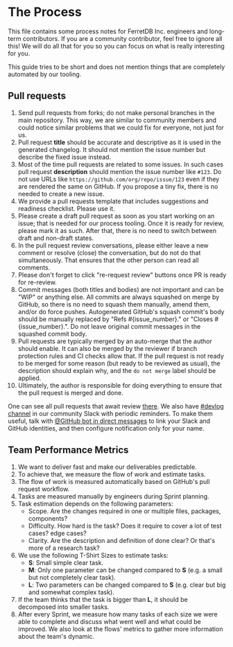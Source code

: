 # The Process

This file contains some process notes for FerretDB Inc. engineers and long-term contributors.
If you are a community contributor, feel free to ignore all this!
We will do all that for you so you can focus on what is really interesting for you.

This guide tries to be short and does not mention things that are completely automated by our tooling.

## Pull requests

1. Send pull requests from forks; do not make personal branches in the main repository.
   This way, we are similar to community members and could notice similar problems that we could fix for everyone,
   not just for us.
2. Pull request **title** should be accurate and descriptive as it is used in the generated changelog.
   It should not mention the issue number but describe the fixed issue instead.
3. Most of the time pull requests are related to some issues.
   In such cases pull request **description** should mention the issue number like `#123`.
   Do not use URLs like `https://github.com/org/repo/issue/123` even if they are rendered the same on GitHub.
   If you propose a tiny fix, there is no needed to create a new issue.
4. We provide a pull requests template that includes suggestions and readiness checklist.
   Please use it.
5. Please create a draft pull request as soon as you start working on an issue; that is needed for our process tooling.
   Once it is ready for review, please mark it as such.
   After that, there is no need to switch between draft and non-draft states.
6. In the pull request review conversations, please either leave a new comment or resolve (close) the conversation,
   but do not do that simultaneously.
   That ensures that the other person can read all comments.
7. Please don't forget to click "re-request review" buttons once PR is ready for re-review.
8. Commit messages (both titles and bodies) are not important and can be "WIP" or anything else.
   All commits are always squashed on merge by GitHub, so there is no need to squash them manually, amend them, and/or do force pushes.
   Autogenerated GitHub's squash commit's body should be manually replaced by "Refs #{issue_number}." or "Closes #{issue_number}.".
   Do not leave original commit messages in the squashed commit body.
9. Pull requests are typically merged by an auto-merge that the author should enable.
   It can also be merged by the reviewer if branch protection rules and CI checks allow that.
   If the pull request is not ready to be merged for some reason (but ready to be reviewed as usual),
   the description should explain why, and the `do not merge` label should be applied.
10. Ultimately, the author is responsible for doing everything to ensure that the pull request is merged and done.

One can see all pull requests that await review [there](https://github.com/pulls/review-requested?q=user%3AFerretDB+is%3Aopen).
We also have [#devlog channel](https://ferretdb.slack.com/archives/C02P0MR7VJS)
in our community Slack with periodic reminders.
To make them useful,
talk with [@GitHub bot in direct messages](https://ferretdb.slack.com/archives/D02P4EJPFGV)
to link your Slack and GitHub identities,
and then configure notification only for your name.

## Team Performance Metrics

1. We want to deliver fast and make our deliverables predictable.
2. To achieve that, we measure the flow of work and estimate tasks.
3. The flow of work is measured automatically based on GitHub's pull request workflow.
4. Tasks are measured manually by engineers during Sprint planning.
5. Task estimation depends on the following parameters:
   * Scope. Are the changes required in one or multiple files, packages, components?
   * Difficulty. How hard is the task? Does it require to cover a lot of test cases? edge cases?
   * Clarity. Are the description and definition of done clear? Or that's more of a research task?
6. We use the following T-Shirt Sizes to estimate tasks:
   * **S**: Small simple clear task.
   * **M**: Only one parameter can be changed compared to **S** (e.g. a small but not completely clear task).
   * **L**: Two parameters can be changed compared to **S** (e.g. clear but big and somewhat complex task).
7. If the team thinks that the task is bigger than **L**, it should be decomposed into smaller tasks.
8. After every Sprint, we measure how many tasks of each size we were able to complete and discuss
   what went well and what could be improved.
   We also look at the flows' metrics to gather more information about the team's dynamic.
